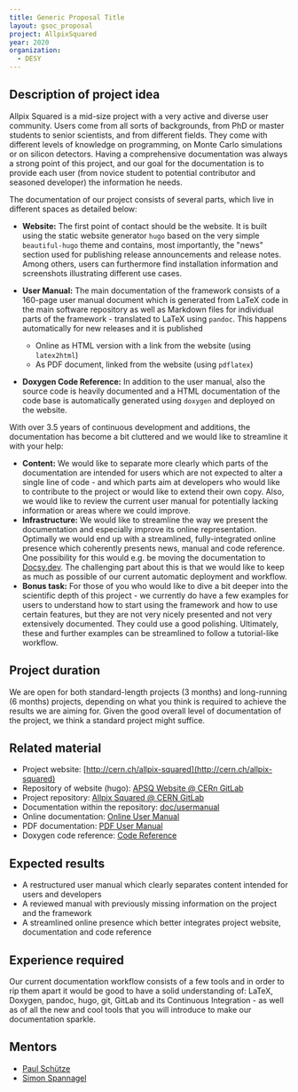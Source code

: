 ```yaml
---
title: Generic Proposal Title
layout: gsoc_proposal
project: AllpixSquared
year: 2020
organization:
  - DESY
---
```


## Description of project idea

Allpix Squared is a mid-size project with a very active and diverse user community. Users come from all sorts of backgrounds, from PhD or master students to senior scientists, and from different fields. They come with different levels of knowledge on programming, on Monte Carlo simulations or on silicon detectors.
Having a comprehensive documentation was always a strong point of this project, and our goal for the documentation is to provide each user (from novice student to potential contributor and seasoned developer) the information he needs.

The documentation of our project consists of several parts, which live in different spaces as detailed below:

* **Website:** The first point of contact should be the website. It is built using the static website generator `hugo` based on the very simple `beautiful-hugo` theme and contains, most importantly, the "news" section used for publishing release announcements and release notes. Among others, users can furthermore find installation information and screenshots illustrating different use cases.
* **User Manual:** The main documentation of the framework consists of a 160-page user manual document which is generated from LaTeX code in the main software repository as well as Markdown files for individual parts of the framework - translated to LaTeX using `pandoc`. This happens automatically for new releases and it is published
    * Online as HTML version with a link from the website (using `latex2html`)
    * As PDF document, linked from the website (using `pdflatex`)
    
* **Doxygen Code Reference:** In addition to the user manual, also the source code is heavily documented and a HTML documentation of the code base is automatically generated using `doxygen` and deployed on the website.

With over 3.5 years of continuous development and additions, the documentation has become a bit cluttered and we would like to streamline it with your help:

* **Content:** We would like to separate more clearly which parts of the documentation are intended for users which are not expected to alter a single line of code - and which parts aim at developers who would like to contribute to the project or would like to extend their own copy. Also, we would like to review the current user manual for potentially lacking information or areas where we could improve.
* **Infrastructure:** We would like to streamline the way we present the documentation and especially improve its online representation. Optimally we would end up with a streamlined, fully-integrated online presence which coherently presents news, manual and code reference. One possibility for this would e.g. be moving the documentation to [Docsy.dev](https://www.docsy.dev/). The challenging part about this is that we would like to keep as much as possible of our current automatic deployment and workflow.
* **Bonus task:** For those of you who would like to dive a bit deeper into the scientific depth of this project - we currently do have a few examples for users to understand how to start using the framework and how to use certain features, but they are not very nicely presented and not very extensively documented. They could use a good polishing. Ultimately, these and further examples can be streamlined to follow a tutorial-like workflow.

## Project duration

We are open for both standard-length projects (3 months) and long-running (6 months) projects, depending on what you think is required to achieve the results we are aiming for.
Given the good overall level of documentation of the project, we think a standard project might suffice.

## Related material

  * Project website: [http://cern.ch/allpix-squared](http://cern.ch/allpix-squared)
  * Repository of website (hugo): [APSQ Website @ CERn GitLab](https://gitlab.cern.ch/allpix-squared/allpix-squared-website)
  * Project repository: [Allpix Squared @ CERN GitLab](https://gitlab.cern.ch/allpix-squared/allpix-squared)
  * Documentation within the repository: [doc/usermanual](https://gitlab.cern.ch/allpix-squared/allpix-squared/-/tree/master/doc%2Fusermanual)
  * Online documentation: [Online User Manual](https://project-allpix-squared.web.cern.ch/project-allpix-squared/usermanual/allpix-manual.html)
  * PDF documentation: [PDF User Manual](https://project-allpix-squared.web.cern.ch/project-allpix-squared/usermanual/allpix-manual.pdf)
  * Doxygen code reference: [Code Reference](https://project-allpix-squared.web.cern.ch/project-allpix-squared/reference)

## Expected results

* A restructured user manual which clearly separates content intended for users and developers
* A reviewed manual with previously missing information on the project and the framework
* A streamlined online presence which better integrates project website, documentation and code reference

## Experience required
Our current documentation workflow consists of a few tools and in order to rip them apart it would be good to have a solid understanding of:
LaTeX, Doxygen, pandoc, hugo, git, GitLab and its Continuous Integration - as well as of all the new and cool tools that you will introduce to make our documentation sparkle.

## Mentors
  * [Paul Schütze](mailto:paul.schuetze@desy.de)
  * [Simon Spannagel](mailto:simon.spannagel@desy.de)
